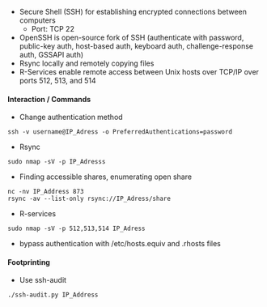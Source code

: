 - Secure Shell (SSH) for establishing encrypted connections between computers
	- Port: TCP 22 
- OpenSSH is open-source fork of SSH (authenticate with password, public-key auth, host-based auth, keyboard auth, challenge-response auth, GSSAPI auth)
- Rsync locally and remotely copying files
- R-Services enable remote access between Unix hosts over TCP/IP over ports 512, 513, and 514

#### Interaction / Commands 

- Change authentication method 

```
ssh -v username@IP_Adress -o PreferredAuthentications=password
```


- Rsync
```
sudo nmap -sV -p IP_Adresss
```

- Finding accessible shares, enumerating open share

```
nc -nv IP_Address 873 
rsync -av --list-only rsync://IP_Adress/share
```

- R-services 

```
sudo nmap -sV -p 512,513,514 IP_Adress
```

- bypass authentication with /etc/hosts.equiv and .rhosts files 

#### Footprinting
- Use ssh-audit 

```
./ssh-audit.py IP_Address
```